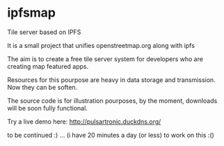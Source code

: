 # ipfsmap
Tile server based on IPFS

It is a small project that unifies openstreetmap.org along with ipfs

The aim is to create a free tile server system for developers who are creating map featured apps.

Resources for this pourpose are heavy in data storage and transmission. Now they can be soften.

The source code is for illustration pourposes, by the moment, downloads will be soon fully functional.

Try a live demo here: http://pulsartronic.duckdns.org/

to be continued :) ... (i have 20 minutes a day (or less) to work on this :()
